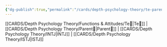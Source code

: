 ```yaml
---
{"dg-publish":true,"permalink":"/cards/depth-psychology-theory/te-parent/","created":"2023-01-05T12:07:14.750+01:00","updated":"2023-04-23T14:53:34.900+02:00"}
---
```


[[CARDS/Depth Psychology Theory/Functions & Attitudes/Te🏹\|Te🏹]] | [[CARDS/Depth Psychology Theory/Parent🤨\|Parent🤨]] | [[CARDS/Depth Psychology Theory/INTJ\|INTJ]] | [[CARDS/Depth Psychology Theory/ISTJ\|ISTJ]]

